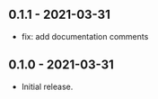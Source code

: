 ## 0.1.1 - 2021-03-31

* fix: add documentation comments

## 0.1.0 - 2021-03-31

* Initial release.
